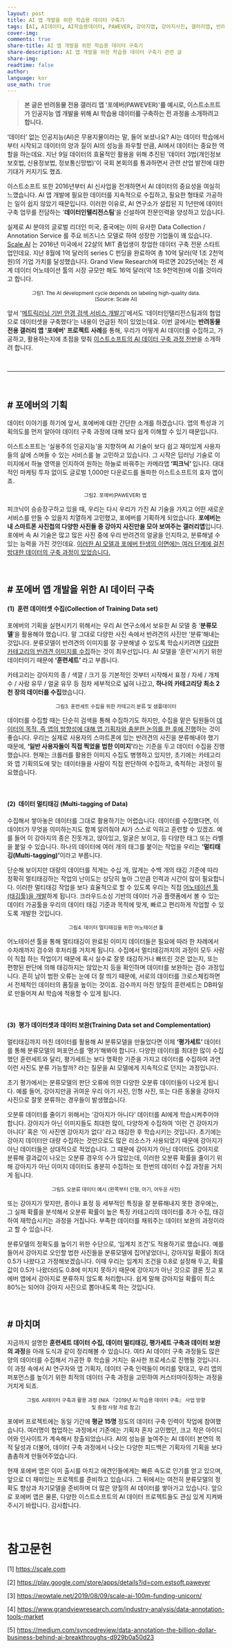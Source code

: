 ```yaml
---
layout: post
title: AI 앱 개발을 위한 학습용 데이터 구축기
tags: [AI, AI데이터, AI학습용데이터, PAWEVER, 강아지앱, 강아지사진, 갤러리앱, 반려동물, 반려동물사진, 반려동물앱, 이스트소프트, 이스트소프트포에버, 인공지능, 인공지능앱, 포에버, 포에버앱]
cover-img:
comments: true
share-title: AI 앱 개발을 위한 학습용 데이터 구축기
share-description: AI 앱 개발을 위한 학습용 데이터 구축기 관련 글
share-img: 
readtime: false
author: 
language: kor
use_math: true
---
```


<!-- wp:quote -->
<blockquote class="wp-block-quote"><p><strong>본 글은 반려동물 전용 갤러리 앱 '포에버(PAWEVER)'를 예시로, 이스트소프트가 인공지능 앱 개발을 위해 AI 학습용 데이터를 구축하는 전 과정을 소개하려고 합니다.</strong></p></blockquote>
<!-- /wp:quote -->

<!-- wp:paragraph -->
<p>‘데이터’ 없는 인공지능(AI)은 무용지물이라는 말, 들어 보셨나요? AI는 데이터 학습에서부터 시작되고 데이터의 양과 질이 AI의 성능을 좌우할 만큼, AI에서 데이터는 중요한 역할을 하는데요. 지난 9일  데이터의 효율적인 활용을 위해 추진된 '데이터 3법(개인정보보호법, 신용정보법, 정보통신망법)'이 국회 본회의를 통과하면서 관련 산업 발전에 대한 기대가 커지기도 했죠.</p>
<!-- /wp:paragraph -->

<!-- wp:paragraph -->
<p>이스트소프트 또한 2016년부터 AI 신사업을 전개하면서 AI 데이터의 중요성을 여실히 느꼈습니다. AI 앱 개발에 필요한 데이터를 지속적으로 수집하고, 필요한 형태로 가공하는 일이 쉽지 않았기 때문입니다. 이러한 이유로, AI 연구소가 설립된 지 1년만에 데이터 구축 업무를 전담하는 '<strong>데이터인텔리전스팀</strong>'을 신설하여 전문인력을 양성하고 있습니다.</p>
<!-- /wp:paragraph -->

<!-- wp:paragraph -->
<p>실제로  AI 분야의 글로벌 리더인 미국, 중국에는 이미 유사한 Data Collection / Annotation Service 를 주요 비즈니스 모델로 하여 성장한 기업들이 꽤 있습니다. <a href="https://scale.com/">Scale AI</a> 는 2016년 미국에서 22살의 MIT 졸업생이 창업한 데이터 구축 전문 스타트업인데요. 지난 8월에 1억 달러의 series C 펀딩을 완료하여 총 10억 달러(약 1조 2천억 원)의 기업 가치를 달성했습니다. Grand View Research에 따르면 2025년에는 전 세계 데이터 어노테이션 툴의 시장 규모만 해도 16억 달러(약 1조 9천억원)에 이를 것이라고 합니다. </p>
<!-- /wp:paragraph -->

<!-- wp:image {"id":610,"align":"full"} -->
<center>
<figure class="wp-block-image alignfull">
<a class="wp-editor-md-post-content-link" href="/assets/img/2020/0120/1.png">
<img src="/assets/img/2020/0120/1.png" alt="" />
</a>
<figcaption><small>그림1. The AI development cycle depends on labeling high-quality data. (Source: Scale AI)</small></figcaption></figure>
</center>
<!-- /wp:image -->

<!-- wp:paragraph -->
<p>앞서 '<a href="/2019/11/안경-검색-서비스-glasses-finder/" target="_blank">메트릭러닝 기반 안경 검색 서비스&nbsp;개발기</a>'에서도 ‘데이터인텔리전스팀과의 협업으로 데이터셋을 구축했다’는 내용이 언급된 적이 있었는데요. 이번 글에서는 <strong>반려동물 전용 갤러리 앱 '포에버' 프로젝트 사례</strong>를 통해, 우리가 어떻게 AI 데이터를 수집하고, 가공하고, 활용하는지에 초점을 맞춰 <span style="text-decoration: underline;">이스트소프트의 AI 데이터 구축 과정 전반</span>을 소개하려 합니다.</p>
<!-- /wp:paragraph -->

<br>

<hr />

<br>

<!-- wp:heading -->
<h2><strong># 포에버의 기획</strong></h2>
<!-- /wp:heading -->

<!-- wp:paragraph -->
<p>데이터 이야기를 하기에 앞서, 포에버에 대한 간단한 소개를 하겠습니다.  앱의 특성과 기획의도를 먼저 알아야 데이터 구축 과정에 대해 보다 쉽게 이해할 수 있기 때문입니다.</p>
<!-- /wp:paragraph -->

<!-- wp:paragraph -->
<p>이스트소프트는 ‘실용주의 인공지능’을 지향하며 AI 기술이 보다 쉽고 재미있게 사용자들의 삶에 스며들 수 있는 서비스를 늘 고민하고 있습니다. 그 시작은 딥러닝 기술로 이미지에서 하늘 영역을 인지하여 원하는 하늘로 바꿔주는 카메라앱<strong> ‘피크닉’ </strong>입니다. 대대적인 마케팅 투자 없이도 글로벌 1,000만 다운로드를 돌파한 이스트소프트의 효자 앱이죠.</p>
<!-- /wp:paragraph -->

<!-- wp:image {"id":611,"align":"full"} -->
<center>
<figure class="wp-block-image alignfull">
<a class="wp-editor-md-post-content-link" href="/assets/img/2020/0120/2.png">
<img src="/assets/img/2020/0120/2.png" alt="" />
</a>
<figcaption><small>그림2. 포에버(PAWEVER) 앱&nbsp;</small> </figcaption></figure>
</center>
<!-- /wp:image -->

<!-- wp:paragraph -->
<p>피크닉이 승승장구하고 있을 때, 우리는 다시 우리가 가진 AI 기술을 가지고 어떤 새로운 서비스를 만들 수 있을지 치열하게 고민했고, 포에버를 기획하게 되었습니다. <strong>포에버는 내 스마트폰 사진첩의 다양한 사진들 중 강아지 사진만을 모아 보여주는 갤러리앱</strong>입니다. 포에버 속 AI 기술은 많고 많은 사진 중에 우리 반려견의 얼굴을 인지하고, 분류해낼 수 있는 능력을 가진 것인데요. <span style="text-decoration: underline;">이러한 AI 모델과 포에버 탄생의 이면에는 여러 단계에 걸친 방대한 데이터의 구축 과정이 있었습니다.</span></p>
<!-- /wp:paragraph -->

<br/>

<!-- wp:heading -->
<h2><strong># 포에버 앱 개발을 위한 AI 데이터 구축</strong></h2>
<!-- /wp:heading -->

<!-- wp:heading {"level":4} -->
<h4><strong>(1)</strong>&nbsp; <strong>훈련 데이터셋 수집(Collection of Training Data set)</strong></h4>
<!-- /wp:heading -->

<!-- wp:paragraph -->
<p>포에버의 기획을 실현시키기 위해서는 우리 AI 연구소에서 보유한 AI 모델 중 ‘<strong>분류모델</strong>’을 활용해야 했습니다. 말 그대로 다양한 사진 속에서 반려견의 사진만 ‘분류’해내는 것입니다. 분류모델이 반려견의 이미지를 잘 구분해낼 수 있도록 학습시키려면 <span style="text-decoration: underline;">다양한 카테고리의 반려견 이미지를 수집</span>하는 것이 최우선입니다. AI 모델을 ‘훈련’시키기 위한 데이터이기 때문에<strong> ‘훈련세트’ </strong>라고 부릅니다.&nbsp;</p>
<!-- /wp:paragraph -->

<!-- wp:paragraph -->
<p>카테고리는 강아지의 종 / 색깔 / 크기 등 기본적인 것부터 시작해서 표정 / 자세 / 개체수 / 사람 유무 / 얼굴 유무 등 점차 세부적으로 넓혀 나갔고, <strong>하나의 카테고리당 최소 2천 장의 데이터를 수집</strong>했습니다.</p>
<!-- /wp:paragraph -->

<!-- wp:image {"id":612,"align":"full"} -->
<center>
<figure class="wp-block-image alignfull">
<a class="wp-editor-md-post-content-link" href="/assets/img/2020/0120/3.png">
<img src="/assets/img/2020/0120/3.png" alt="" />
</a>
<figcaption><small>그림3. 훈련세트 수집을 위한 카테고리 분류 및 샘플데이터</small> </figcaption></figure>
</center>
<!-- /wp:image -->

<!-- wp:paragraph -->
<p>데이터를 수집할 때는 단순히 검색을 통해 수집하기도 하지만, 수집을 맡은 팀원들이 <span style="text-decoration: underline;">데이터의 목적, 즉 앱의 방향성에 대해 앱 기획자와 충분한 논의를 한 후에 진행</span>하는 것이 좋습니다. 우리는 실제로 사용자의 스마트폰에 있는 반려견의 사진을 분류해내야 했기 때문에, <strong>‘일반 사용자들이 직접 찍었을 법한 이미지’</strong>라는 기준을 두고 데이터 수집을 진행했습니다. 현재는 크롤러를 활용한 이미지 수집도 병행하고 있지만, 초기에는 카테고리와 앱 기획의도에 맞는 데이터들을 사람이 직접 판단하여 수집하고, 축적하는 과정이 필요했습니다.</p>
<!-- /wp:paragraph -->

<!-- wp:spacer {"height":20} -->
<div style="height:20px" aria-hidden="true" class="wp-block-spacer"></div>
<!-- /wp:spacer -->

<!-- wp:heading {"level":4} -->
<h4><strong>(2)</strong>&nbsp; <strong>데이터 멀티태깅 (Multi-tagging of Data)</strong></h4>
<!-- /wp:heading -->

<!-- wp:paragraph -->
<p>수집해서 쌓아놓은 데이터를 그대로 활용하기는 어렵습니다. 데이터를 수집했다면, 이 데이터가 무엇을 의미하는지도 함께 알려줘야 AI가 스스로 익히고 훈련할 수 있겠죠. 예를 들어 이 강아지의 종은 진돗개고, 앉아있고, 얼굴은 보이고, 등 다양한 태그 또는 라벨을 붙일 수 있습니다. 하나의 데이터에 여러 개의 태그를 붙이는 작업을 우리는 <strong>‘멀티태깅(Multi-tagging)’</strong>이라고 부릅니다.&nbsp;</p>
<!-- /wp:paragraph -->

<!-- wp:paragraph -->
<p>단순해 보이지만 대량의 데이터를 적게는 수십 개, 많게는 수백 개의 태깅 기준에 따라 정확히 멀티태깅하는 작업의 난이도는 상당히 높아 그만큼 인력과 시간이 많이 필요합니다. 이러한 멀티태깅 작업을 보다 효율적으로 할 수 있도록 우리는 직접 <span style="text-decoration: underline;">어노테이션 툴(태깅툴)을 개발</span>하게 됩니다. 크라우드소싱 기반의 데이터 가공 플랫폼에서 볼 수 있는 데이터 가공툴을 우리의 데이터 태깅 기준과 목적에 맞게, 빠르고 편리하게 작업할 수 있도록 개발한 것입니다.</p>
<!-- /wp:paragraph -->

<!-- wp:image {"id":613,"align":"center"} -->
<center>
<div class="wp-block-image"><figure class="aligncenter">
<a class="wp-editor-md-post-content-link" href="/assets/img/2020/0120/4.png">
<img src="/assets/img/2020/0120/4.png" alt="" />
</a>
<figcaption><small>그림4. 데이터 멀티태깅을 위한 어노테이션 툴</small> </figcaption></figure></div>
</center>
<!-- /wp:image -->

<!-- wp:paragraph -->
<p>어노테이션 툴을 통해 멀티태깅이 완료된 이미지 데이터들은 필요에 따라 한 차례에서 수차례까지 검수와 후처리를 거치게 됩니다. 수집에서 멀티태깅까지의 과정이 모두 사람이 직접 하는 작업이기 때문에 혹시 실수로 잘못 태깅하거나 빠뜨린 것은 없는지, 또는 편향된 판단에 의해 태깅하지는 않았는지 등을 확인하며 데이터를 보완하는 검수 과정입니다. 흔히 남이 범한 오류는 눈에 더 잘 띄기 때문에, 서로의 데이터를 크로스체킹하면서 전체적인 데이터의 품질을 높이는 것이죠. 검수까지 마친 양질의 훈련세트는 DB파일로 만들어져 AI 학습에 적용할 수 있게 됩니다.&nbsp;</p>
<!-- /wp:paragraph -->

<!-- wp:spacer {"height":20} -->
<div style="height:20px" aria-hidden="true" class="wp-block-spacer"></div>
<!-- /wp:spacer -->

<!-- wp:heading {"level":4} -->
<h4><strong>(3)</strong>&nbsp; <strong>평가 데이터셋과 데이터 보완(Training Data set and Complementation)</strong></h4>
<!-- /wp:heading -->

<!-- wp:paragraph -->
<p>멀티태깅까지 마친 데이터를 활용해 AI 분류모델을 만들었다면 이제 <strong>‘평가세트’ </strong>데이터를 통해 분류모델의 퍼포먼스를 ‘평가’해봐야 합니다. 다양한 데이터를 최대한 많이 수집했던 훈련세트와 달리, 평가세트는 보다 명확한 기준을 가지고 데이터를 수집하여 과연 이런 사진도 분류 가능할까? 라는 질문을 AI 모델에게 지속적으로 던지는 과정입니다.</p>
<!-- /wp:paragraph -->

<!-- wp:paragraph -->
<p>초기 평가에서는 분류모델의 판단 오류에 의한 다양한 오분류 데이터들이 나오게 됩니다. 예를 들어, 강아지만큼 귀여운 우리 아기 사진, 인형 사진, 또는 다른 동물을 강아지 사진으로 잘못 분류하는 경우들이 발생했습니다.</p>
<!-- /wp:paragraph -->

<!-- wp:paragraph -->
<p>오분류 데이터를 줄이기 위해서는 ‘강아지가 아니다’ 데이터를 AI에게 학습시켜주어야 합니다. 강아지가 아닌 이미지들도 최대한 많이, 다양하게 수집하여 ‘이런 건 강아지가 아니다’ 혹은 ‘이 사진엔 강아지가 없다’ 라고 태깅한 후 학습시키는 것입니다. 초기에는 강아지 데이터만 대량 수집하는 것만으로도 많은 리소스가 사용되었기 때문에 강아지가 아닌 데이터들은 상대적으로 적었습니다. 그 때문에 강아지가 아닌 데이터도 강아지로 분류해 결과값이 나오는 오분류 경우의 수가 많았는데, 이러한 오분류 확률을 줄이기 위해 강아지가 아닌 이미지 데이터도 충분히 수집하는 또 한번의 데이터 수집 과정을 거치게 됩니다.</p>
<!-- /wp:paragraph -->

<!-- wp:image {"id":615,"align":"full"} -->
<center>
<figure class="wp-block-image alignfull">
<a class="wp-editor-md-post-content-link" href="/assets/img/2020/0120/5.png">
<img src="/assets/img/2020/0120/5.png" alt="" />
</a>
<figcaption><small>그림5. 오분류 데이터 예시 (왼쪽부터 인형, 아기, 어두운 사진)</small></figcaption></figure>
</center>
<!-- /wp:image -->

<!-- wp:paragraph -->
<p>또는 강아지가 맞지만, 종이나 표정 등 세부적인 특징을 잘 분류해내지 못한 경우에는, 그 실패 확률을 분석해서 오분류 확률이 높은 특징 카테고리의 데이터를 추가 수집, 태깅하여 재학습시키는 과정을 거칩니다. 부족한 데이터를 채워주는 데이터 보완의 과정이라고 할 수 있습니다.</p>
<!-- /wp:paragraph -->

<!-- wp:paragraph -->
<p>분류모델의 정확도를 높이기 위한 수단으로, ‘임계치 조건’도 적용하기로 했습니다. 예를 들어서 강아지로 오인할 법한 사진들을 분류모델에 집어넣었더니, 강아지일 확률이 최대 0.5가 나왔다고 가정해보겠습니다. 이때 우리는 임계치 조건을 0.8로 설정해 두고, 확률값이 0.5가 나왔더라도 0.8에 미치지 못하기 때문에 강아지가 아닌 것으로 결론 짓고 포에버 앱에서 강아지로 분류하지 않도록 처리합니다. 쉽게 말해 강아지일 확률이 최소 80%는 되어야 강아지 사진으로 뽑아내도록 하는 것입니다.</p>
<!-- /wp:paragraph -->

<br/>

<!-- wp:heading -->
<h2><strong># 마치며</strong></h2>
<!-- /wp:heading -->

<!-- wp:paragraph -->
<p>지금까지 설명한 <strong>훈련세트 데이터 수집, 데이터 멀티태깅, 평가세트 구축과 데이터 보완의 과정</strong>을 아래 도식과 같이 정리해볼 수 있습니다. 여타 AI 데이터 구축 과정들도 많은 양의 데이터를 수집해서 가공한 후 학습을 거치는 유사한 프로세스로 진행될 것입니다. 이 과정 속에서 AI 연구자와 앱 기획자, 데이터 구축 인력들이 머리를 맞대고, 우리 앱의 퍼포먼스를 높이기 위한 최적의 데이터 구축 과정을 고민하여 커스터마이징하는 과정을 거치게 되죠.</p>
<!-- /wp:paragraph -->

<!-- wp:image {"id":626,"align":"full"} -->
<center>
<figure class="wp-block-image alignfull">
<a class="wp-editor-md-post-content-link" href="/assets/img/2020/0120/6.png">
<img src="/assets/img/2020/0120/6.png" alt="" />
</a>
<figcaption><small>그림6. AI데이터 구축과 활용 과정 (NIA 『2019년 AI 학습용 데이터 구축』 사업 방향 및 중점 사항 자료 참고)</small></figcaption></figure>
</center>
<!-- /wp:image -->

<!-- wp:paragraph -->
<p>포에버 프로젝트에는 동일 기간에 <strong>평균 15명</strong> 정도의 데이터 구축 인력이 작업에 참여했습니다. 여러명이 협업하는 과정에서 기존에는 기획자 혼자 고민했던, 크고 작은 아이디어와 인사이트가 계속해서 창출되었습니다. AI의 성능을 높여주는 AI 데이터 본연의 목적 달성과 더불어, 데이터 구축 과정에서 나오는 다양한 피드백은 기획자의 기획을 보다 촘촘하게 만들어주었습니다.</p>
<!-- /wp:paragraph -->

<!-- wp:paragraph -->
<p>현재 포에버 앱은 이미 출시를 마치고 애견인들에게는 빠른 속도로 인기를 얻고 있으며, 앞으로 더 재미있는 프로젝트를 준비하고 있습니다. 그 뒤에서는 여전히 분류모델의 정확도 향상과 차기모델을 준비하며 더 많은 양질의 AI 데이터를 쌓아가고 있습니다. 앞으로 포에버 앱은 물론, 다양한 이스트소프트의 AI 데이터 프로젝트들도 관심 있게 지켜봐 주시기 바랍니다. 감사합니다.</p>
<!-- /wp:paragraph -->

<br/>

<!-- wp:heading -->
<h1>참고문헌</h1>
<!-- /wp:heading -->

<!-- wp:paragraph -->
[1] <a href="https://scale.com/">https://scale.com</a><br/>
<!-- /wp:paragraph -->
<!-- wp:paragraph -->
[2] <a href="https://play.google.com/store/apps/details?id=com.estsoft.pawever"> https://play.google.com/store/apps/details?id=com.estsoft.pawever</a><br/>
<!-- /wp:paragraph -->
<!-- wp:paragraph -->
[3] <a href="https://wowtale.net/2019/08/09/scale-ai-100m-funding-unicorn/">https://wowtale.net/2019/08/09/scale-ai-100m-funding-unicorn/</a><br/>
<!-- /wp:paragraph -->
<!-- wp:paragraph -->
[4] <a href="https://www.grandviewresearch.com/industry-analysis/data-annotation-tools-market">https://www.grandviewresearch.com/industry-analysis/data-annotation-tools-market</a><br/>
<!-- /wp:paragraph -->
<!-- wp:paragraph -->
[5] <a href="https://medium.com/syncedreview/data-annotation-the-billion-dollar-business-behind-ai-breakthroughs-d929b0a50d23">https://medium.com/syncedreview/data-annotation-the-billion-dollar-business-behind-ai-breakthroughs-d929b0a50d23</a><br/>
<!-- /wp:paragraph -->
